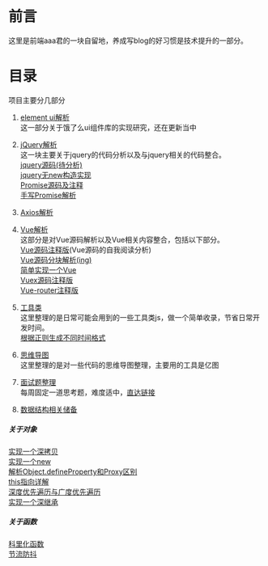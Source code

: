 # 前言
这里是前端aaa君的一块自留地，养成写blog的好习惯是技术提升的一部分。
# 目录
项目主要分几部分
1. [element ui解析](https://github.com/atheist1/sundries/tree/master/element%E4%B8%80%E4%BA%9B%E4%BB%A3%E7%A0%81)  
这一部分关于饿了么ui组件库的实现研究，还在更新当中
2. [jQuery解析](https://github.com/atheist1/sundries/tree/master/Jq%E6%BA%90%E7%A0%81%E5%8F%8A%E5%85%B6%E4%BB%96)  
这一块主要关于jquery的代码分析以及与jquery相关的代码整合。  
[jquery源码(待分析)](https://github.com/atheist1/sundries/blob/master/Jq%E6%BA%90%E7%A0%81%E5%8F%8A%E5%85%B6%E4%BB%96/jquery%E6%BA%90%E7%A0%81/jquery.js)  
[jquery无new构造实现](https://github.com/atheist1/sundries/blob/master/Jq%E6%BA%90%E7%A0%81%E5%8F%8A%E5%85%B6%E4%BB%96/jquery%E6%BA%90%E7%A0%81/jqNoNew.js)  
[Promise源码及注释](https://github.com/atheist1/sundries/blob/master/Jq%E6%BA%90%E7%A0%81%E5%8F%8A%E5%85%B6%E4%BB%96/promise.js)  
[手写Promise解析](https://github.com/atheist1/sundries/tree/master/%E9%9D%A2%E8%AF%95%E9%A2%98%E4%B8%80%E4%BA%9B/promise)  

3. [Axios解析](https://github.com/atheist1/sundries/tree/master/Axios%E8%A7%A3%E6%9E%90/axios/doc/index.md)

4. [Vue解析](https://github.com/atheist1/sundries/tree/master/Vue%E6%BA%90%E7%A0%81%E8%A7%A3%E6%9E%90)  
这部分是对Vue源码解析以及Vue相关内容整合，包括以下部分。  
[Vue源码注释版](https://github.com/atheist1/sundries/blob/master/Vue%E6%BA%90%E7%A0%81%E8%A7%A3%E6%9E%90/vue.js)(Vue源码的自我阅读分析)  
[Vue源码分块解析(ing)](https://github.com/atheist1/sundries/tree/master/Vue%E6%BA%90%E7%A0%81%E8%A7%A3%E6%9E%90/%E6%BA%90%E7%A0%81%E5%88%86%E5%9D%97%E8%A7%A3%E6%9E%90)  
[简单实现一个Vue](https://github.com/atheist1/sundries/blob/master/Vue%E6%BA%90%E7%A0%81%E8%A7%A3%E6%9E%90/myVue.js)  
[Vuex源码注释版](https://github.com/atheist1/sundries/blob/master/Vue%E6%BA%90%E7%A0%81%E8%A7%A3%E6%9E%90/vuex.js)  
[Vue-router注释版](https://github.com/atheist1/sundries/blob/master/Vue%E6%BA%90%E7%A0%81%E8%A7%A3%E6%9E%90/vue-router.js)  
5. [工具类](https://github.com/atheist1/sundries/tree/master/%E5%B7%A5%E5%85%B7)  
这里整理的是日常可能会用到的一些工具类js，做一个简单收录，节省日常开发时间。  
[根据正则生成不同时间格式](https://github.com/atheist1/sundries/blob/master/%E5%B7%A5%E5%85%B7/format.js)  
6. [思维导图](https://github.com/atheist1/sundries/tree/master/%E6%80%9D%E7%BB%B4%E5%AF%BC%E5%9B%BE)  
这里整理的是对一些代码的思维导图整理，主要用的工具是亿图  
7. [面试题整理](https://github.com/atheist1/sundries/tree/master/%E9%9D%A2%E8%AF%95%E9%A2%98%E4%B8%80%E4%BA%9B)  
每周固定一道思考题，难度适中，[直达链接](https://github.com/atheist1/sundries/blob/master/%E9%9D%A2%E8%AF%95%E9%A2%98%E4%B8%80%E4%BA%9B/%E6%80%9D%E8%80%83%E9%A2%98/README.md)
8. [数据结构相关储备](https://github.com/atheist1/sundries/tree/master/%E6%95%B0%E6%8D%AE%E7%BB%93%E6%9E%84)
##### 关于对象  
[实现一个深拷贝](https://github.com/atheist1/sundries/tree/master/%E9%9D%A2%E8%AF%95%E9%A2%98%E4%B8%80%E4%BA%9B/copy)  
[实现一个new](https://github.com/atheist1/sundries/tree/master/%E9%9D%A2%E8%AF%95%E9%A2%98%E4%B8%80%E4%BA%9B/new)  
[解析Object.defineProperty和Proxy区别](https://github.com/atheist1/sundries/blob/master/%E9%9D%A2%E8%AF%95%E9%A2%98%E4%B8%80%E4%BA%9B/Object%26Proxy/object%26proxy.md)  
[this指向详解](https://github.com/atheist1/sundries/tree/master/%E9%9D%A2%E8%AF%95%E9%A2%98%E4%B8%80%E4%BA%9B/this%E8%BF%9B%E9%98%B6)  
[深度优先遍历与广度优先遍历](https://github.com/atheist1/sundries/tree/master/%E9%9D%A2%E8%AF%95%E9%A2%98%E4%B8%80%E4%BA%9B/%E6%A0%91%E7%9A%84%E9%81%8D%E5%8E%86)  
[实现一个深继承](https://github.com/atheist1/sundries/blob/master/%E9%9D%A2%E8%AF%95%E9%A2%98%E4%B8%80%E4%BA%9B/copy/extend.js)
##### 关于函数
[科里化函数](https://github.com/atheist1/sundries/tree/master/%E9%9D%A2%E8%AF%95%E9%A2%98%E4%B8%80%E4%BA%9B/%E7%A7%91%E9%87%8C%E5%8C%96)  
[节流防抖](https://github.com/atheist1/sundries/tree/master/%E9%9D%A2%E8%AF%95%E9%A2%98%E4%B8%80%E4%BA%9B/%E8%8A%82%E6%B5%81%E4%B8%8E%E9%98%B2%E6%8A%96)  
